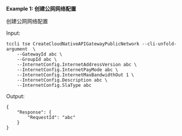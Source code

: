 **Example 1: 创建公网网络配置**

创建公网网络配置

Input: 

```
tccli tse CreateCloudNativeAPIGatewayPublicNetwork --cli-unfold-argument  \
    --GatewayId abc \
    --GroupId abc \
    --InternetConfig.InternetAddressVersion abc \
    --InternetConfig.InternetPayMode abc \
    --InternetConfig.InternetMaxBandwidthOut 1 \
    --InternetConfig.Description abc \
    --InternetConfig.SlaType abc
```

Output: 
```
{
    "Response": {
        "RequestId": "abc"
    }
}
```

